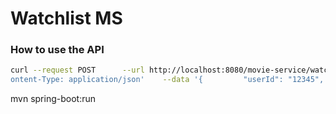 # Watchlist MS
### How to use the API
````bash
curl --request POST      --url http://localhost:8080/movie-service/watchlist      --header 'C
ontent-Type: application/json'    --data '{         "userId": "12345",         "movieId": "tt15354916"     }'

````

mvn spring-boot:run
